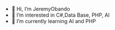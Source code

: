 - 👋 Hi, I’m JeremyObando
- 👀 I’m interested in C#,Data Base, PHP, AI
- 🌱 I’m currently learning AI and PHP


